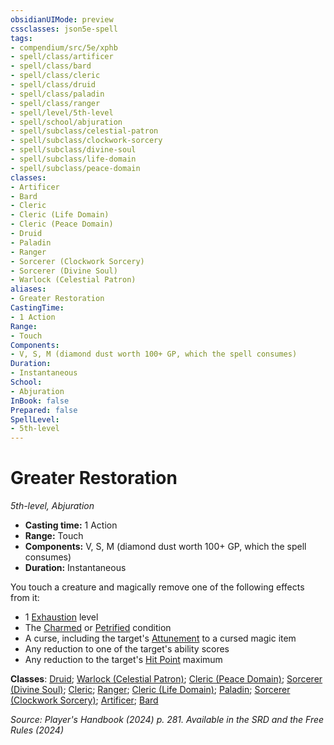 ```yaml
---
obsidianUIMode: preview
cssclasses: json5e-spell
tags:
- compendium/src/5e/xphb
- spell/class/artificer
- spell/class/bard
- spell/class/cleric
- spell/class/druid
- spell/class/paladin
- spell/class/ranger
- spell/level/5th-level
- spell/school/abjuration
- spell/subclass/celestial-patron
- spell/subclass/clockwork-sorcery
- spell/subclass/divine-soul
- spell/subclass/life-domain
- spell/subclass/peace-domain
classes:
- Artificer
- Bard
- Cleric
- Cleric (Life Domain)
- Cleric (Peace Domain)
- Druid
- Paladin
- Ranger
- Sorcerer (Clockwork Sorcery)
- Sorcerer (Divine Soul)
- Warlock (Celestial Patron)
aliases:
- Greater Restoration
CastingTime: 
- 1 Action
Range:
- Touch
Components:
- V, S, M (diamond dust worth 100+ GP, which the spell consumes)
Duration:
- Instantaneous
School:
- Abjuration
InBook: false
Prepared: false
SpellLevel:
- 5th-level
---
```

# Greater Restoration
*5th-level, Abjuration*  


- **Casting time:** 1 Action
- **Range:** Touch
- **Components:** V, S, M (diamond dust worth 100+ GP, which the spell consumes)
- **Duration:** Instantaneous

You touch a creature and magically remove one of the following effects from it:

- 1 [Exhaustion](conditions.md#Exhaustion) level  
- The [Charmed](conditions.md#Charmed) or [Petrified](conditions.md#Petrified) condition  
- A curse, including the target's [Attunement](/3-Mechanics/CLI/variant-rules/attunement-xphb.md) to a cursed magic item  
- Any reduction to one of the target's ability scores  
- Any reduction to the target's [Hit Point](/3-Mechanics/CLI/variant-rules/hit-points-xphb.md) maximum  

**Classes**: [Druid](/3-Mechanics/CLI/lists/list-spells-classes-druid.md); [Warlock (Celestial Patron)](/3-Mechanics/CLI/lists/list-spells-classes-celestial-patron-xphb.md "subclass=XPHB;class=XPHB"); [Cleric (Peace Domain)](/3-Mechanics/CLI/lists/list-spells-classes-peace-domain-tce.md "subclass=TCE;class=XPHB"); [Sorcerer (Divine Soul)](/3-Mechanics/CLI/lists/list-spells-classes-divine-soul-xge.md "subclass=XGE;class=XPHB"); [Cleric](/3-Mechanics/CLI/lists/list-spells-classes-cleric.md); [Ranger](/3-Mechanics/CLI/lists/list-spells-classes-ranger.md); [Cleric (Life Domain)](/3-Mechanics/CLI/lists/list-spells-classes-life-domain-xphb.md "subclass=XPHB;class=XPHB"); [Paladin](/3-Mechanics/CLI/lists/list-spells-classes-paladin.md); [Sorcerer (Clockwork Sorcery)](/3-Mechanics/CLI/lists/list-spells-classes-clockwork-sorcery-xphb.md "subclass=XPHB;class=XPHB"); [Artificer](/3-Mechanics/CLI/lists/list-spells-classes-artificer.md); [Bard](/3-Mechanics/CLI/lists/list-spells-classes-bard.md)

*Source: Player's Handbook (2024) p. 281. Available in the <span title='Systems Reference Document (5.2)'>SRD</span> and the Free Rules (2024)*